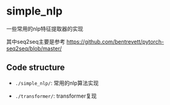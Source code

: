 # simple_nlp
一些常用的nlp特征提取器的实现

其中seq2seq主要是参考 https://github.com/bentrevett/pytorch-seq2seq/blob/master/


## Code structure

- `./simple_nlp/`: 常用的nlp算法实现

- `./transformer/`: transformer复现

